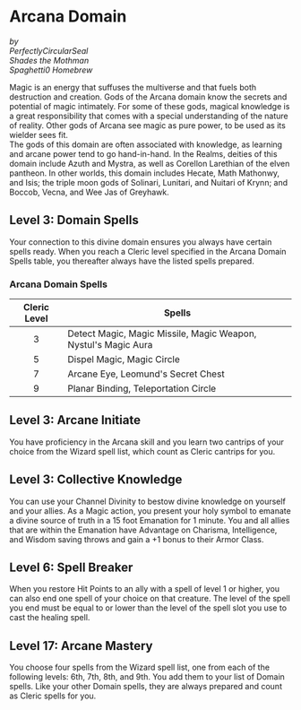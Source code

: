 # Arcana Domain
*by*  
*PerfectlyCircularSeal*  
*Shades the Mothman*  
*Spaghetti0 Homebrew*  

Magic is an energy that suffuses the multiverse and that fuels both destruction and creation. Gods of the Arcana domain know the secrets and potential of magic intimately. For some of these gods, magical knowledge is a great responsibility that comes with a special understanding of the nature of reality. Other gods of Arcana see magic as pure power, to be used as its wielder sees fit.  
The gods of this domain are often associated with knowledge, as learning and arcane power tend to go hand-in-hand. In the Realms, deities of this domain include Azuth and Mystra, as well as Corellon Larethian of the elven pantheon. In other worlds, this domain includes Hecate, Math Mathonwy, and Isis; the triple moon gods of Solinari, Lunitari, and Nuitari of Krynn; and Boccob, Vecna, and Wee Jas of Greyhawk.

## Level 3: Domain Spells
Your connection to this divine domain ensures you always have certain spells ready. When you reach a Cleric level specified in the Arcana Domain Spells table, you thereafter always have the listed spells prepared.

### Arcana Domain Spells
| Cleric Level | Spells                                                         |
|:------------:|----------------------------------------------------------------|
| 3            | Detect Magic, Magic Missile, Magic Weapon, Nystul's Magic Aura |
| 5            | Dispel Magic, Magic Circle                                     |
| 7            | Arcane Eye, Leomund's Secret Chest                             |
| 9            | Planar Binding, Teleportation Circle                           |

## Level 3: Arcane Initiate
You have proficiency in the Arcana skill and you learn two cantrips of your choice from the Wizard spell list, which count as Cleric cantrips for you.

## Level 3: Collective Knowledge
You can use your Channel Divinity to bestow divine knowledge on yourself and your allies. As a Magic action, you present your holy symbol to emanate a divine source of truth in a 15 foot Emanation for 1 minute. You and all allies that are within the Emanation have Advantage on Charisma, Intelligence, and Wisdom saving throws and gain a +1 bonus to their Armor Class.

## Level 6: Spell Breaker
When you restore Hit Points to an ally with a spell of level 1 or higher, you can also end one spell of your choice on that creature. The level of the spell you end must be equal to or lower than the level of the spell slot you use to cast the healing spell.

## Level 17: Arcane Mastery
You choose four spells from the Wizard spell list, one from each of the following levels: 6th, 7th, 8th, and 9th. You add them to your list of Domain spells. Like your other Domain spells, they are always prepared and count as Cleric spells for you.
